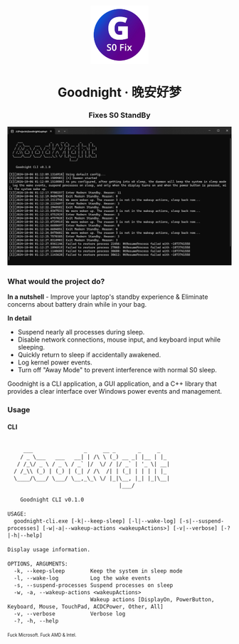 <div align=center>
<img src="./icon.webp" width=130>
<h1>Goodnight · 晚安好梦</h1>
<h3>Fixes S0 StandBy</h3>
<img src="./cli-screenshot.webp" />
</div>

### What would the project do?
**In a nutshell** - Improve your laptop's standby experience & Eliminate concerns about battery drain while in your bag.

**In detail**
 - Suspend nearly all processes during sleep.
 - Disable network connections, mouse input, and keyboard input while sleeping.
 - Quickly return to sleep if accidentally awakened.
 - Log kernel power events.
 - Turn off "Away Mode" to prevent interference with normal S0 sleep.

Goodnight is a CLI application, a GUI application, and a C++ library that provides a clear interface over Windows power events and management.

### Usage
#### CLI
```shell

     ___                _     __ _       _     _
    / _ \___   ___   __| | /\ \ (_) __ _| |__ | |_
   / /_\/ _ \ / _ \ / _` |/  \/ / |/ _` | '_ \| __|
  / /_\\ (_) | (_) | (_| / /\  /| | (_| | | | | |_
  \____/\___/ \___/ \__,_\_\ \/ |_|\__, |_| |_|\__|
                                   |___/

    Goodnight CLI v0.1.0

USAGE:
  goodnight-cli.exe [-k|--keep-sleep] [-l|--wake-log] [-s|--suspend-processes] [-w|-a|--wakeup-actions <wakeupActions>] [-v|--verbose] [-?|-h|--help]

Display usage information.

OPTIONS, ARGUMENTS:
  -k, --keep-sleep        Keep the system in sleep mode
  -l, --wake-log          Log the wake events
  -s, --suspend-processes Suspend processes on sleep
  -w, -a, --wakeup-actions <wakeupActions>
                          Wakeup actions [DisplayOn, PowerButton, Keyboard, Mouse, TouchPad, ACDCPower, Other, All]
  -v, --verbose           Verbose log
  -?, -h, --help
```

<sup><sub>Fuck Microsoft. Fuck AMD & Intel.</sub></sup>
